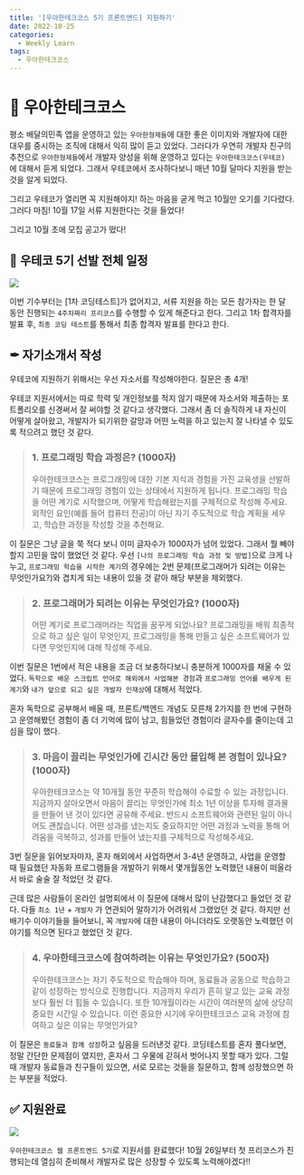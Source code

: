 ```yaml
---
title: '[우아한테크코스 5기 프론트엔드] 지원하기'
date: 2022-10-25
categories:
  - Weekly Learn
tags:
  - 우아한테크코스
---
```


# 🏫 우아한테크코스

평소 배달의민족 앱을 운영하고 있는 `우아한형제들`에 대한 좋은 이미지와 개발자에 대한 대우를 중시하는 조직에 대해서 익히 많이 듣고 있었다. 그러다가 우연히 개발자 친구의 추천으로 `우아한형제들`에서 개발자 양성을 위해 운영하고 있다는 `우아한테크코스(우테코)` 에 대해서 듣게 되었다. 그래서 우테코에서 조사하다보니 매년 10월 달마다 지원을 받는 것을 알게 되었다.

그리고 우테코가 열리면 꼭 지원해야지! 하는 마음을 굳게 먹고 10월만 오기를 기다렸다. 그러다 마침! 10월 17일 서류 지원한다는 것을 들었다!

그리고 10월 초에 모집 공고가 떴다!

## 📅 우테코 5기 선발 전체 일정

![](https://velog.velcdn.com/images/gusdh2/post/b2f9d3c3-41ec-4c96-a5b1-3c21c5f9d1e2/image.png)

이번 기수부터는 [1차 코딩테스트]가 없어지고, 서류 지원을 하는 모든 참가자는 한 달 동안 진행되는 `4주차짜리 프리코스`를 수행할 수 있게 해준다고 한다. 그리고 1차 합격자를 발표 후, `최종 코딩 테스트`를 통해서 최종 합격자 발표를 한다고 한다.

## ✒ 자기소개서 작성

우테코에 지원하기 위해서는 우선 자소서를 작성해야한다. 질문은 총 4개!

우테코 지원서에서는 따로 학력 및 개인정보를 적지 않기 때문에 자소서와 제출하는 포트폴리오를 신경써서 잘 써야할 것 같다고 생각했다. 그래서 좀 더 솔직하게 내 자신이 어떻게 살아왔고, 개발자가 되기위한 갈망과 어떤 노력을 하고 있는지 잘 나타낼 수 있도록 적으려고 했던 것 같다.

> ### 1. 프로그래밍 학습 과정은? (1000자)
>
> 우아한테크코스는 프로그래밍에 대한 기본 지식과 경험을 가진 교육생을 선발하기 때문에 프로그래밍 경험이 있는 상태에서 지원하게 됩니다. 프로그래밍 학습을 어떤 계기로 시작했으며, 어떻게 학습해왔는지를 구체적으로 작성해 주세요. 외적인 요인(예를 들어 컴퓨터 전공)이 아닌 자기 주도적으로 학습 계획을 세우고, 학습한 과정을 작성할 것을 추천해요.

이 질문은 그냥 글을 쭉 적다 보니 이미 글자수가 1000자가 넘어 있었다. 그래서 뭘 빼야할지 고민을 많이 했었던 것 같다. 우선 `[나의 프로그래밍 학습 과정 및 방법]`으로 크게 나누고, `프로그래밍 학습을 시작한 계기`의 경우에는 2번 문제(프로그래머가 되려는 이유는 무엇인가요?)와 겹치게 되는 내용이 있을 것 같아 해당 부분을 제외했다.

> ### 2. 프로그래머가 되려는 이유는 무엇인가요? (1000자)
>
> 어떤 계기로 프로그래머라는 직업을 꿈꾸게 되었나요? 프로그래밍을 배워 최종적으로 하고 싶은 일이 무엇인지, 프로그래밍을 통해 만들고 싶은 소프트웨어가 있다면 무엇인지에 대해 작성해 주세요.

이번 질문은 1번에서 적은 내용을 조금 더 보충하다보니 충분하게 1000자를 채울 수 있었다. `독학으로 배운 스크립트 언어로 해외에서 사업해본 경험`과 `프로그래밍 언어를 배우게 된 계기`와 `내가 앞으로 되고 싶은 개발자 인재상`에 대해서 적었다.

혼자 독학으로 공부해서 배울 때, 프론트/백엔드 개념도 모른채 2가지를 한 번에 구현하고 운영해봤던 경험이 좀 더 기억에 많이 남고, 힘들었던 경험이라 글자수를 줄이는데 고심을 많이 했다.

> ### 3. 마음이 끌리는 무엇인가에 긴시간 동안 몰입해 본 경험이 있나요? (1000자)
>
> 우아한테크코스는 약 10개월 동안 꾸준히 학습해야 수료할 수 있는 과정입니다. 지금까지 살아오면서 마음이 끌리는 무엇인가에 최소 1년 이상을 투자해 결과물을 만들어 낸 것이 있다면 공유해 주세요. 반드시 소프트웨어와 관련된 일이 아니어도 괜찮습니다. 어떤 성과를 냈는지도 중요하지만 어떤 과정과 노력을 통해 어려움을 극복하고, 성과를 만들어 냈는지를 구체적으로 작성해주세요.

3번 질문을 읽어보자마자, 혼자 해외에서 사업하면서 3-4년 운영하고, 사업을 운영할 때 필요했던 자동화 프로그램들을 개발하기 위해서 몇개월동안 노력했던 내용이 떠올라서 바로 술술 잘 적었던 것 같다.

근데 많은 사람들이 온라인 설명회에서 이 질문에 대해서 많이 난감했다고 들었던 것 같다. 다들 `최소 1년` + `개발자` 가 연관되어 말하기가 어려워서 그랬었던 것 같다. 하지만 선배기수 이야기들을 들어보니, 꼭 `개발자`에 대한 내용이 아니더라도 오랫동안 노력했던 이야기를 적으면 된다고 했었던 것 같다.

> ### 4. 우아한테크코스에 참여하려는 이유는 무엇인가요? (500자)
>
> 우아한테크코스는 자기 주도적으로 학습해야 하며, 동료들과 공동으로 학습하고 같이 성장하는 방식으로 진행합니다. 지금까지 우리가 흔히 알고 있는 교육 과정보다 훨씬 더 힘들 수 있습니다. 또한 10개월이라는 시간이 여러분의 삶에 상당히 중요한 시간일 수 있습니다. 이런 중요한 시기에 우아한테크코스 교육 과정에 참여하고 싶은 이유는 무엇인가요?

이 질문은 `동료들과 함께 성장`하고 싶음을 드러낸것 같다. 코딩테스트를 혼자 풀다보면, 정말 간단한 문제점이 였지만, 혼자서 그 우물에 갇혀서 벗어나지 못할 때가 있다. 그럴 때 개발자 동료들과 친구들이 있으면, 서로 모르는 것들을 질문하고, 함께 성장했으면 하는 부분을 적었다.

## ✅ 지원완료

![](https://velog.velcdn.com/images/gusdh2/post/8c5e6afd-4f0a-400b-b453-07dcf18f55c4/image.png)

`우아한테크코스 웹 프론트엔드 5기`로 지원서를 완료했다! 10월 26일부터 첫 프리코스가 진행되는데 열심히 준비해서 개발자로 많은 성장할 수 있도록 노력해야겠다!!
